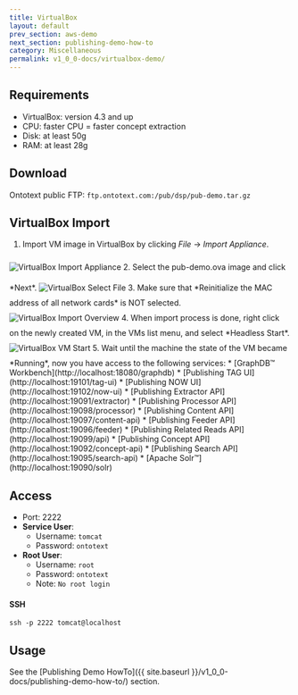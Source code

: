 ```yaml
---
title: VirtualBox
layout: default
prev_section: aws-demo
next_section: publishing-demo-how-to
category: Miscellaneous
permalink: v1_0_0-docs/virtualbox-demo/
---
```

## Requirements
* VirtualBox: version 4.3 and up
* CPU: faster CPU = faster concept extraction
* Disk: at least 50g
* RAM: at least 28g

## Download
Ontotext public FTP: `ftp.ontotext.com:/pub/dsp/pub-demo.tar.gz`

## VirtualBox Import
1. Import VM image in VirtualBox by clicking *File* -> *Import Appliance*.
<img src="{{ site.baseurl }}/img/virtualbox/import.png" alt="VirtualBox Import Appliance" style="float:none; margin:10px 0 10px 0" >
2. Select the pub-demo.ova image and click *Next*.
<img src="{{ site.baseurl }}/img/virtualbox/import-select-file.png" alt="VirtualBox Select File" style="float:none; margin:10px 0 10px 0" >
3. Make sure that *Reinitialize the MAC address of all network cards* is NOT selected.
<img src="{{ site.baseurl }}/img/virtualbox/import-overview.png" alt="VirtualBox Import Overview" style="float:none; margin:10px 0 10px 0" >
4. When import process is done, right click on the newly created VM, in the VMs list menu, and select *Headless Start*.
<img src="{{ site.baseurl }}/img/virtualbox/start.png" alt="VirtualBox VM Start" style="float:none; margin:10px 0 10px 0" >
5. Wait until the machine the state of the VM became *Running*, now you have access to the following services:
* [GraphDB™ Workbench](http://localhost:18080/graphdb)
* [Publishing TAG UI](http://localhost:19101/tag-ui)
* [Publishing NOW UI](http://localhost:19102/now-ui)
* [Publishing Extractor API](http://localhost:19091/extractor)
* [Publishing Processor API](http://localhost:19098/processor)
* [Publishing Content API](http://localhost:19097/content-api)
* [Publishing Feeder API](http://localhost:19096/feeder)
* [Publishing Related Reads API](http://localhost:19099/api)
* [Publishing Concept API](http://localhost:19092/concept-api)
* [Publishing Search API](http://localhost:19095/search-api)
* [Apache Solr™](http://localhost:19090/solr)

## Access
+ Port: 2222
+ **Service User**:
    + Username: `tomcat`
    + Password: `ontotext`
+ **Root User**:
    + Username: `root`
    + Password: `ontotext`
    + Note: `No root login`


#### SSH

```
ssh -p 2222 tomcat@localhost
```

## Usage
See the [Publishing Demo HowTo]({{ site.baseurl }}/v1_0_0-docs/publishing-demo-how-to/) section.

